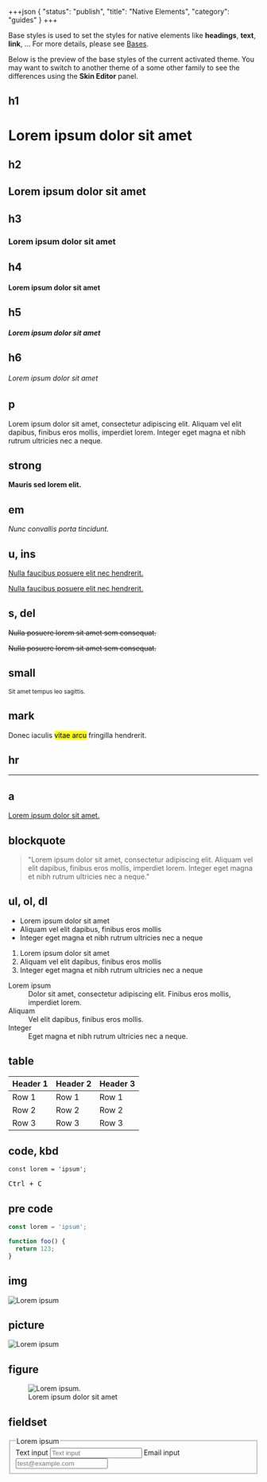 +++json
{
  "status": "publish",
  "title": "Native Elements",
  "category": "guides"
}
+++

Base styles is used to set the styles for native elements like **headings**, **text**, **link**, ... For more details, please see [Bases](/ui/base).

Below is the preview of the base styles of the current activated theme. You may want to switch to another theme of a some other family to see the differences using the **Skin Editor** panel.

## h1

<div><h1>Lorem ipsum dolor sit amet</h1></div>

## h2

<div><h2>Lorem ipsum dolor sit amet</h2></div>

## h3

<div><h3>Lorem ipsum dolor sit amet</h3></div>

## h4

<div><h4>Lorem ipsum dolor sit amet</h4></div>

## h5

<div><h5>Lorem ipsum dolor sit amet</h5></div>

## h6

<div><h6>Lorem ipsum dolor sit amet</h6></div>

## p

Lorem ipsum dolor sit amet, consectetur adipiscing elit. Aliquam vel elit dapibus, finibus eros mollis, imperdiet lorem. Integer eget magna et nibh rutrum ultricies nec a neque.

## strong

**Mauris sed lorem elit.**

## em

_Nunc convallis porta tincidunt._

## u, ins

<u>Nulla faucibus posuere elit nec hendrerit.</u>

<ins>Nulla faucibus posuere elit nec hendrerit.</ins>

## s, del

<del>Nulla posuere lorem sit amet sem consequat.</del>

<s>Nulla posuere lorem sit amet sem consequat.</s>

## small

<small>Sit amet tempus leo sagittis.</small>

## mark

Donec iaculis <mark>vitae arcu</mark> fringilla hendrerit.

## hr

---

## a

[Lorem ipsum dolor sit amet.](#)

## blockquote

> "Lorem ipsum dolor sit amet, consectetur adipiscing elit. Aliquam vel elit dapibus, finibus eros mollis, imperdiet lorem. Integer eget magna et nibh rutrum ultricies nec a neque."

## ul, ol, dl

- Lorem ipsum dolor sit amet
- Aliquam vel elit dapibus, finibus eros mollis
- Integer eget magna et nibh rutrum ultricies nec a neque

1. Lorem ipsum dolor sit amet
2. Aliquam vel elit dapibus, finibus eros mollis
3. Integer eget magna et nibh rutrum ultricies nec a neque

<dl>
  <dt>Lorem ipsum</dt>
  <dd>Dolor sit amet, consectetur adipiscing elit. Finibus eros mollis, imperdiet lorem.</dd>

  <dt>Aliquam</dt>
  <dd>Vel elit dapibus, finibus eros mollis.</dd>

  <dt>Integer</dt>
  <dd>Eget magna et nibh rutrum ultricies nec a neque.</dd>
</dl>

## table

| Header 1 | Header 2 | Header 3 |
| -------- | -------- | -------- |
| Row 1    | Row 1    | Row 1    |
| Row 2    | Row 2    | Row 2    |
| Row 3    | Row 3    | Row 3    |

## code, kbd

`const lorem = 'ipsum';`

<kbd>Ctrl + C</kbd>

## pre code

```js
const lorem = 'ipsum';

function foo() {
  return 123;
}
```

## img

![Lorem ipsum](https://placehold.co/600x400?text=Image)

## picture

<picture>
  <source srcset="https://placehold.co/800x600?text=srcset%3Ddesktop" media="(min-width: 1024px)">
  <source srcset="https://placehold.co/600x400?text=srcset%3Dtablet" media="(min-width: 768px)">
  <img src="https://placehold.co/500x300?text=srcset%3Dmobile" alt="Lorem ipsum">
</picture>

## figure

<figure>
  <img src="https://placehold.co/600x400?text=Figure" alt="Lorem ipsum." />
  <figcaption>Lorem ipsum dolor sit amet</figcaption>
</figure>

## fieldset

<fieldset>
  <legend>Lorem ipsum</legend>

  <label>
    <span>Text input</span>
    <input type="text" placeholder="Text input" />
  </label>

  <label>
    <span>Email input</span>
    <input type="email" placeholder="test@example.com" />
  </label>
</fieldset>
